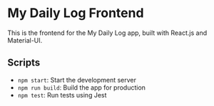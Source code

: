 # My Daily Log Frontend

This is the frontend for the My Daily Log app, built with React.js and Material-UI.

## Scripts
- `npm start`: Start the development server
- `npm run build`: Build the app for production
- `npm test`: Run tests using Jest
